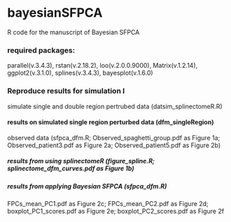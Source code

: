 # bayesianSFPCA
R code for the manuscript of Bayesian SFPCA 

### required packages: 
parallel(v.3.4.3), rstan(v.2.18.2), loo(v.2.0.0.9000), Matrix(v.1.2.14), 
ggplot2(v.3.1.0), splines(v.3.4.3), bayesplot(v.1.6.0)

### Reproduce results for simulation I 
simulate single and double region pertrubed data (datsim_splinectomeR.R)
#### results on simulated single region perturbed data (dfm_singleRegion)
observed data (sfpca_dfm.R; Observed_spaghetti_group.pdf as Figure 1a; Observed_patient3.pdf as Figure 2a;
Observed_patient5.pdf as Figure 2b)
##### results from using splinectomeR (figure_spline.R; splinectome_dfm_curves.pdf as Figure 1b)
##### results from applying Bayesian SFPCA (sfpca_dfm.R)
FPCs_mean_PC1.pdf as Figure 2c; FPCs_mean_PC2.pdf as Figure 2d; boxplot_PC1_scores.pdf as Figure 2e; 
boxplot_PC2_scores.pdf as Figure 2f 
